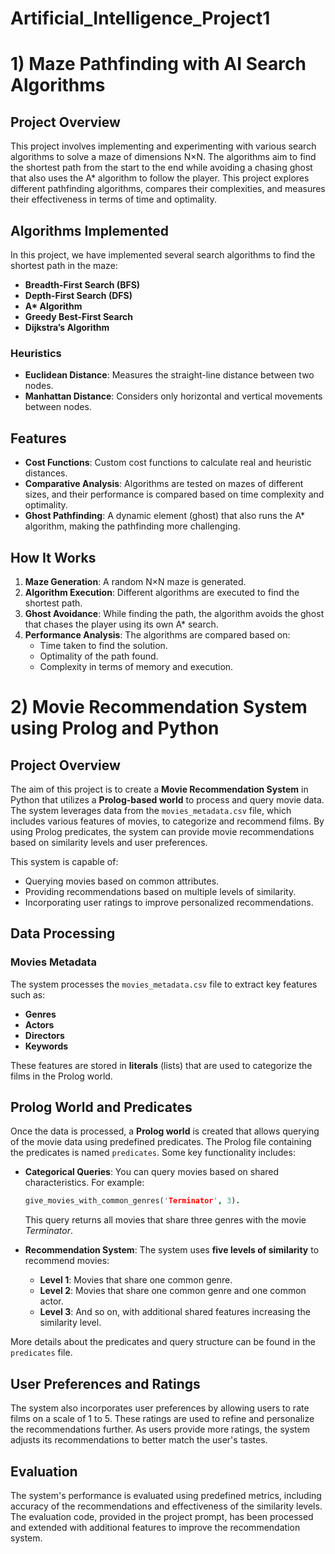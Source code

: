 # Artificial_Intelligence_Project1

# 1) Maze Pathfinding with AI Search Algorithms

## Project Overview
This project involves implementing and experimenting with various search algorithms to solve a maze of dimensions N×N. The algorithms aim to find the shortest path from the start to the end while avoiding a chasing ghost that also uses the A* algorithm to follow the player. This project explores different pathfinding algorithms, compares their complexities, and measures their effectiveness in terms of time and optimality.

## Algorithms Implemented
In this project, we have implemented several search algorithms to find the shortest path in the maze:

- **Breadth-First Search (BFS)**
- **Depth-First Search (DFS)**
- **A\* Algorithm**
- **Greedy Best-First Search**
- **Dijkstra’s Algorithm**

### Heuristics
- **Euclidean Distance**: Measures the straight-line distance between two nodes.
- **Manhattan Distance**: Considers only horizontal and vertical movements between nodes.

## Features

- **Cost Functions**: Custom cost functions to calculate real and heuristic distances.
- **Comparative Analysis**: Algorithms are tested on mazes of different sizes, and their performance is compared based on time complexity and optimality.
- **Ghost Pathfinding**: A dynamic element (ghost) that also runs the A* algorithm, making the pathfinding more challenging.

## How It Works

1. **Maze Generation**: A random N×N maze is generated.
2. **Algorithm Execution**: Different algorithms are executed to find the shortest path.
3. **Ghost Avoidance**: While finding the path, the algorithm avoids the ghost that chases the player using its own A* search.
4. **Performance Analysis**: The algorithms are compared based on:
   - Time taken to find the solution.
   - Optimality of the path found.
   - Complexity in terms of memory and execution.

# 2) Movie Recommendation System using Prolog and Python

## Project Overview

The aim of this project is to create a **Movie Recommendation System** in Python that utilizes a **Prolog-based world** to process and query movie data. The system leverages data from the `movies_metadata.csv` file, which includes various features of movies, to categorize and recommend films. By using Prolog predicates, the system can provide movie recommendations based on similarity levels and user preferences.

This system is capable of:

- Querying movies based on common attributes.
- Providing recommendations based on multiple levels of similarity.
- Incorporating user ratings to improve personalized recommendations.

## Data Processing

### Movies Metadata
The system processes the `movies_metadata.csv` file to extract key features such as:

- **Genres**
- **Actors**
- **Directors**
- **Keywords**

These features are stored in **literals** (lists) that are used to categorize the films in the Prolog world.

## Prolog World and Predicates

Once the data is processed, a **Prolog world** is created that allows querying of the movie data using predefined predicates. The Prolog file containing the predicates is named `predicates`. Some key functionality includes:

- **Categorical Queries**: You can query movies based on shared characteristics. For example:

    ```prolog
    give_movies_with_common_genres('Terminator', 3).
    ```

    This query returns all movies that share three genres with the movie *Terminator*.

- **Recommendation System**: The system uses **five levels of similarity** to recommend movies:

    - **Level 1**: Movies that share one common genre.
    - **Level 2**: Movies that share one common genre and one common actor.
    - **Level 3**: And so on, with additional shared features increasing the similarity level.

More details about the predicates and query structure can be found in the `predicates` file.

## User Preferences and Ratings

The system also incorporates user preferences by allowing users to rate films on a scale of 1 to 5. These ratings are used to refine and personalize the recommendations further. As users provide more ratings, the system adjusts its recommendations to better match the user's tastes.

## Evaluation

The system's performance is evaluated using predefined metrics, including accuracy of the recommendations and effectiveness of the similarity levels. The evaluation code, provided in the project prompt, has been processed and extended with additional features to improve the recommendation system.
